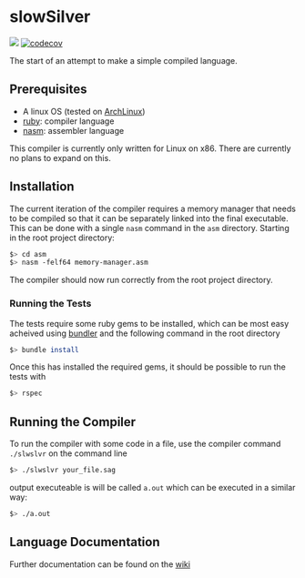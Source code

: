 # slowSilver

![](https://github.com/ffgi-es/slowSilver/workflows/Tests/badge.svg)
[![codecov](https://codecov.io/gh/ffgi-es/slowSilver/branch/master/graph/badge.svg)](https://codecov.io/gh/ffgi-es/slowSilver)

The start of an attempt to make a simple compiled language.

## Prerequisites

- A linux OS (tested on [ArchLinux](https://www.archlinux.org))
- [ruby](https://www.ruby-lang.org/): compiler language
- [nasm](https://www.nasm.us/): assembler language

This compiler is currently only written for Linux on x86.
There are currently no plans to expand on this.

## Installation

The current iteration of the compiler requires a memory manager that needs to be compiled
so that it can be separately linked into the final executable. This can be done with a single
`nasm` command in the `asm` directory. Starting in the root project directory:
```sh
$> cd asm
$> nasm -felf64 memory-manager.asm
```
The compiler should now run correctly from the root project directory.

### Running the Tests

The tests require some ruby gems to be installed, which can be most easy acheived
using [bundler](https://bundler.io/) and the following command in the root directory
```sh
$> bundle install
```
Once this has installed the required gems, it should be possible to run
the tests with
```sh
$> rspec
```

## Running the Compiler

To run the compiler with some code in a file,
use the compiler command `./slwslvr` on the command line
```sh
$> ./slwslvr your_file.sag
```
output executeable is will be called `a.out` which can
be executed in a similar way:
```sh
$> ./a.out
```

## Language Documentation

Further documentation can be found on the [wiki](https://github.com/ffgi-es/slowSilver/wiki)
